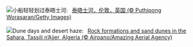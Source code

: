 ![](https://www.bing.com/th?id=OHR.ThamesLondon_ZH-CN3629717426_UHD.jpg&w=1000)小船轻轻划过泰晤士河:&nbsp;&ensp;[泰晤士河，伦敦，英国 (© Puthipong Worasaran/Getty Images)](https://www.bing.com/th?id=OHR.ThamesLondon_ZH-CN3629717426_UHD.jpg)
<br><br/>
![](https://www.bing.com/th?id=OHR.DjanetAlgeria_EN-US9175224323_UHD.jpg&w=1000)Dune days and desert haze:&nbsp;&ensp;[Rock formations and sand dunes in the Sahara, Tassili n’Ajjer, Algeria (© Airpano/Amazing Aerial Agency)](https://www.bing.com/th?id=OHR.DjanetAlgeria_EN-US9175224323_UHD.jpg)
<br><br/>
